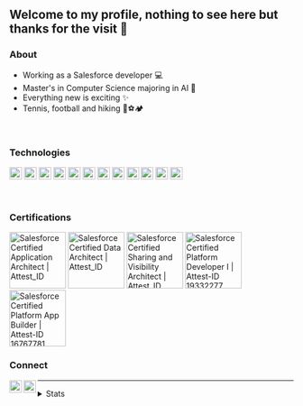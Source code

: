 ## Welcome to my profile, nothing to see here but thanks for the visit 👋


### About
- Working as a Salesforce developer 💻
- Master's in Computer Science majoring in AI 🤖
- Everything new is exciting ✨
- Tennis, football and hiking 🎾⚽🏕️

<br/>

### Technologies

<img alt="Salesforce" width="22px" src="https://cdn.jsdelivr.net/npm/simple-icons@v3/icons/salesforce.svg"/> <img alt="Javascript" width="22px" src="https://cdn.jsdelivr.net/npm/simple-icons@v3/icons/javascript.svg"/> <img alt="HTML" width="22px" src="https://cdn.jsdelivr.net/npm/simple-icons@v3/icons/html5.svg"/> <img alt="CSS" width="22px" src="https://cdn.jsdelivr.net/npm/simple-icons@v3/icons/css3.svg"/> <img alt="Java" width="22px" src="https://cdn.jsdelivr.net/npm/simple-icons@v3/icons/java.svg"/> <img alt="Vue" width="22px" src="https://cdn.jsdelivr.net/npm/simple-icons@v3/icons/vue-dot-js.svg"/> <img alt="Node" width="22px" src="https://cdn.jsdelivr.net/npm/simple-icons@v3/icons/node-dot-js.svg"/> <img alt="Web components" width="22px" src="https://cdn.jsdelivr.net/npm/simple-icons@v3/icons/webcomponents-dot-org.svg"/> <img alt="Sass" width="22px" src="https://cdn.jsdelivr.net/npm/simple-icons@v3/icons/sass.svg"/> <img alt="Jekyll" width="22px" src="https://cdn.jsdelivr.net/npm/simple-icons@v3/icons/jekyll.svg"/> <img alt="Python" width="22px" src="https://cdn.jsdelivr.net/npm/simple-icons@v3/icons/python.svg"/> <img alt="Firebase" width="22px" src="https://cdn.jsdelivr.net/npm/simple-icons@v3/icons/firebase.svg"/>

<!--
<img alt="MySQL" width="22px" src="https://cdn.jsdelivr.net/npm/simple-icons@v3/icons/mysql.svg"/>
<img alt="LaTeX" width="22px" src="https://cdn.jsdelivr.net/npm/simple-icons@v3/icons/latex.svg"/>
<img alt="VS Code" width="22px" src="https://cdn.jsdelivr.net/npm/simple-icons@v3/icons/visualstudiocode.svg"/>
<img alt="Adobe inDesign" width="22px" src="https://cdn.jsdelivr.net/npm/simple-icons@v3/icons/adobeindesign.svg"/>
<img alt="Adobe illustrator" width="22px" src="https://cdn.jsdelivr.net/npm/simple-icons@v3/icons/adobeillustrator.svg"/>
<img alt="Adobe Lightroom" width="22px" src="https://cdn.jsdelivr.net/npm/simple-icons@v3/icons/adobelightroomcc.svg"/>
<img alt="Adobe XD" width="22px" src="https://cdn.jsdelivr.net/npm/simple-icons@v3/icons/adobexd.svg"/>
-->

<br/>

### Certifications

<img alt="Salesforce Certified Application Architect | Attest_ID " width="100px" src="https://drm--c.na114.content.force.com/servlet/servlet.ImageServer?id=0153k00000A5Mty&oid=00DF0000000gZsu&lastMod=1617268288000" style="margin: 0px; padding: 0px"/> <img alt="Salesforce Certified Data Architect | Attest_ID " width="100px" src="https://drm--c.na114.content.force.com/servlet/servlet.ImageServer?id=0153k00000BB2nM&oid=00DF0000000gZsu&lastMod=1638349236000"/> <img alt="Salesforce Certified Sharing and Visibility Architect | Attest_ID " width="100px" src="https://drm--c.na114.content.force.com/servlet/servlet.ImageServer?id=0153k00000BB2nq&oid=00DF0000000gZsu&lastMod=1638349821000"/>
<img alt="Salesforce Certified Platform Developer I | Attest-ID 19332277" width="100px" src="https://drm--c.na114.content.force.com/servlet/servlet.ImageServer?id=0153k00000A5Mtz&oid=00DF0000000gZsu&lastMod=1617268528000"/> <img alt="Salesforce Certified Platform App Builder | Attest-ID 16767781" width="100px" src="https://drm--c.na114.content.force.com/servlet/servlet.ImageServer?id=0153k00000A5Mtl&oid=00DF0000000gZsu&lastMod=1617268490000"/>



### Connect

[<img align="left" alt="Hallvard Jore Christensen | LinkedIn" width="22px" src="https://cdn.jsdelivr.net/npm/simple-icons@v3/icons/linkedin.svg"/>][linkedin]
[<img align="left" alt="Hallvard Jore Christensen | Salesforce Trailblazer" width="22px" src="https://cdn.jsdelivr.net/npm/simple-icons@v3/icons/salesforce.svg"/>][trailblazer]

-----

<details>
    <summary> Stats </summary>
    <img align="left" alt="GitHub stats" src="https://github-readme-stats.vercel.app/api?username=hajoch&show_icons=true&hide_border=true&count_private=true" />
</details>



[linkedin]: https://linkedin.com/in/hallvardjorechristensen
[trailblazer]: https://trailblazer.me/id/hallvard
